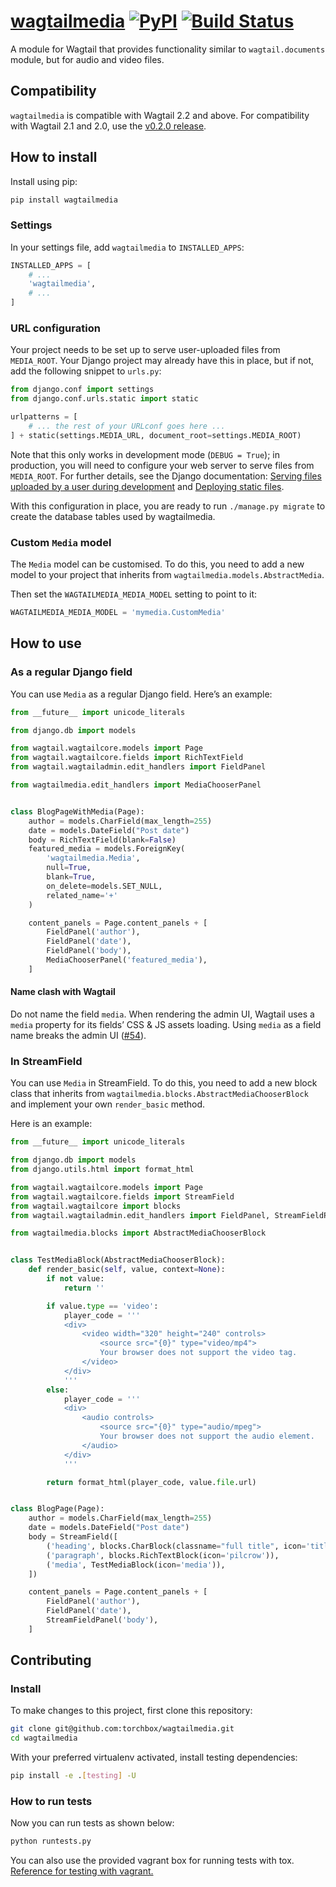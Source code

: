 # [wagtailmedia](https://pypi.org/project/wagtailmedia/) [![PyPI](https://img.shields.io/pypi/v/wagtailmedia.svg)](https://pypi.org/project/wagtailmedia/) [![Build Status](https://travis-ci.org/torchbox/wagtailmedia.svg?branch=master)](https://travis-ci.org/torchbox/wagtailmedia)

A module for Wagtail that provides functionality similar to `wagtail.documents` module,
but for audio and video files.

## Compatibility

`wagtailmedia` is compatible with Wagtail 2.2 and above. For compatibility with Wagtail 2.1 and 2.0, use the [v0.2.0 release](https://pypi.org/project/wagtailmedia/0.2.0/).

## How to install

Install using pip:

```sh
pip install wagtailmedia
```

### Settings

In your settings file, add `wagtailmedia` to `INSTALLED_APPS`:

```python
INSTALLED_APPS = [
    # ...
    'wagtailmedia',
    # ...
]
```

### URL configuration

Your project needs to be set up to serve user-uploaded files from `MEDIA_ROOT`.
Your Django project may already have this in place, but if not, add the following snippet to `urls.py`:

```python
from django.conf import settings
from django.conf.urls.static import static

urlpatterns = [
    # ... the rest of your URLconf goes here ...
] + static(settings.MEDIA_URL, document_root=settings.MEDIA_ROOT)
```

Note that this only works in development mode (`DEBUG = True`);
in production, you will need to configure your web server to serve files from `MEDIA_ROOT`.
For further details, see the Django documentation: [Serving files uploaded by a user during development](https://docs.djangoproject.com/en/stable/howto/static-files/#serving-files-uploaded-by-a-user-during-development)
and [Deploying static files](https://docs.djangoproject.com/en/stable/howto/static-files/deployment/).

With this configuration in place, you are ready to run `./manage.py migrate` to create the database tables used by wagtailmedia.

### Custom `Media` model

The `Media` model can be customised. To do this, you need
to add a new model to your project that inherits from `wagtailmedia.models.AbstractMedia`.

Then set the `WAGTAILMEDIA_MEDIA_MODEL` setting to point to it:

```python
WAGTAILMEDIA_MEDIA_MODEL = 'mymedia.CustomMedia'
```

## How to use

### As a regular Django field

You can use `Media` as a regular Django field. Here’s an example:

```python
from __future__ import unicode_literals

from django.db import models

from wagtail.wagtailcore.models import Page
from wagtail.wagtailcore.fields import RichTextField
from wagtail.wagtailadmin.edit_handlers import FieldPanel

from wagtailmedia.edit_handlers import MediaChooserPanel


class BlogPageWithMedia(Page):
    author = models.CharField(max_length=255)
    date = models.DateField("Post date")
    body = RichTextField(blank=False)
    featured_media = models.ForeignKey(
        'wagtailmedia.Media',
        null=True,
        blank=True,
        on_delete=models.SET_NULL,
        related_name='+'
    )

    content_panels = Page.content_panels + [
        FieldPanel('author'),
        FieldPanel('date'),
        FieldPanel('body'),
        MediaChooserPanel('featured_media'),
    ]
```

#### Name clash with Wagtail

Do not name the field `media`. When rendering the admin UI, Wagtail uses a `media` property for its fields’ CSS & JS assets loading. Using `media` as a field name breaks the admin UI ([#54](https://github.com/torchbox/wagtailmedia/issues/54)).

### In StreamField

You can use `Media` in StreamField. To do this, you need
to add a new block class that inherits from `wagtailmedia.blocks.AbstractMediaChooserBlock`
and implement your own `render_basic` method.

Here is an example:

```python
from __future__ import unicode_literals

from django.db import models
from django.utils.html import format_html

from wagtail.wagtailcore.models import Page
from wagtail.wagtailcore.fields import StreamField
from wagtail.wagtailcore import blocks
from wagtail.wagtailadmin.edit_handlers import FieldPanel, StreamFieldPanel

from wagtailmedia.blocks import AbstractMediaChooserBlock


class TestMediaBlock(AbstractMediaChooserBlock):
    def render_basic(self, value, context=None):
        if not value:
            return ''

        if value.type == 'video':
            player_code = '''
            <div>
                <video width="320" height="240" controls>
                    <source src="{0}" type="video/mp4">
                    Your browser does not support the video tag.
                </video>
            </div>
            '''
        else:
            player_code = '''
            <div>
                <audio controls>
                    <source src="{0}" type="audio/mpeg">
                    Your browser does not support the audio element.
                </audio>
            </div>
            '''

        return format_html(player_code, value.file.url)


class BlogPage(Page):
    author = models.CharField(max_length=255)
    date = models.DateField("Post date")
    body = StreamField([
        ('heading', blocks.CharBlock(classname="full title", icon='title')),
        ('paragraph', blocks.RichTextBlock(icon='pilcrow')),
        ('media', TestMediaBlock(icon='media')),
    ])

    content_panels = Page.content_panels + [
        FieldPanel('author'),
        FieldPanel('date'),
        StreamFieldPanel('body'),
    ]
```

## Contributing

### Install

To make changes to this project, first clone this repository:

```sh
git clone git@github.com:torchbox/wagtailmedia.git
cd wagtailmedia
```

With your preferred virtualenv activated, install testing dependencies:

```sh
pip install -e .[testing] -U
```

### How to run tests

Now you can run tests as shown below:

```sh
python runtests.py
```

You can also use the provided vagrant box for running tests with tox.
[Reference for testing with vagrant.](vagrant/README) 
